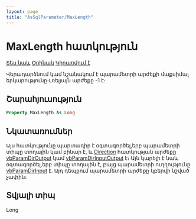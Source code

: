 ```yaml
---
layout: page
title: "AsSqlParameter/MaxLength"
---
```



# MaxLength հատկություն

[Տես նաև](../AsSqlParameter.md) [Օրինակ](../../Examples/AsSqlCommand.md)  [Կիրառվում է](../AsSqlParameter.md) 

Վերադարձնում կամ նշանակում է պարամետրի արժեքի մաքսիմալ երկարությունը։Լռելյայն արժեքը -1 է։

## Շարահյուսություն

``` vb
Property MaxLength As Long
```


## Նկատառումներ
Այս հատկությունը պարտադիր է օգտագործել,երբ պարամետրի տիպը տողային կամ բինար է, և [Direction](Direction.md) հատկության արժեքը [vbParamDirOutput](../../Constants/SqlParameterDirection.md) կամ [vbParamDirInputOutput](../../Constants/SqlParameterDirection.md) է։
Այն կարելի է նաև օգտագործել,երբ տիպը տողային է, բայց պարամետրի ուղղությունը [vbParamDirInput](../../Constants/SqlParameterDirection.md) է․ Այդ դեպքում պարամետրի արժեքը կբերվի նշված չափին։

## Տվյալի տիպ
Long


